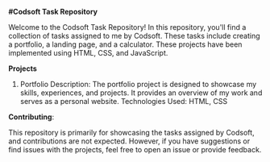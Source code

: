 **#Codsoft Task Repository**

Welcome to the Codsoft Task Repository! In this repository, you'll find a collection of tasks assigned to me by Codsoft. These tasks include creating a portfolio, a landing page, and a calculator. These projects have been implemented using HTML, CSS, and JavaScript.

**Projects**
1. Portfolio
Description: The portfolio project is designed to showcase my skills, experiences, and projects. It provides an overview of my work and serves as a personal website.
Technologies Used: HTML, CSS


**Contributing**:

This repository is primarily for showcasing the tasks assigned by Codsoft, and contributions are not expected. However, if you have suggestions or find issues with the projects, feel free to open an issue or provide feedback.
